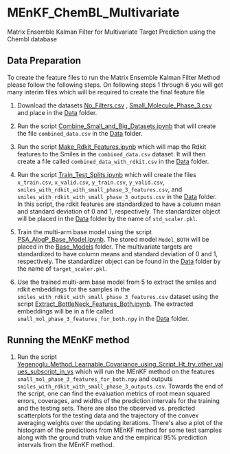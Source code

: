 # MEnKF_ChemBL_Multivariate
Matrix Ensemble Kalman Filter for Multivariate Target Prediction using the Chembl database

## Data Preparation

To create the feature files to run the Matrix Ensemble Kalman Filter Method please follow the following steps. On following steps 1 through 6 you will get many interim files which will be required to create the final feature file 

1. Download the datasets [No_Filters.csv]() , [Small_Molecule_Phase_3.csv](https://drive.google.com/file/d/1BcG5A3Af6GncJoDptH8cLe5AkXbrPqTm/view?usp=sharing) and place in the [Data](https://github.com/Ved-Piyush/MEnKF_ChemBL_Multivariate/tree/main/Data) folder.

2. Run the script [Combine_Small_and_Big_Datasets.ipynb](https://github.com/Ved-Piyush/MEnKF_ChemBL_Multivariate/blob/main/Data_Preparation/Combine_Small_and_Big_Datasets.ipynb) that will create the file `combined_data.csv` in the [Data](https://github.com/Ved-Piyush/MEnKF_ChemBL_Multivariate/tree/main/Data) folder.

3. Run the script [Make_Rdkit_Features.ipynb](https://github.com/Ved-Piyush/MEnKF_ChemBL_Multivariate/blob/main/Data_Preparation/Make_Rdkit_Features.ipynb) which will map the Rdkit features to the Smiles in the `combined_data.csv` dataset. It will then create a file called `combined_data_with_rdkit.csv` in the [Data](https://github.com/Ved-Piyush/MEnKF_ChemBL_Multivariate/tree/main/Data) folder.

4. Run the script [Train_Test_Splits.ipynb](https://github.com/Ved-Piyush/MEnKF_ChemBL_Multivariate/blob/main/Data_Preparation/Train_Test_Splits.ipynb) which will create the files `x_train.csv`, `x_valid.csv`, `y_train.csv`, `y_valid.csv`, `smiles_with_rdkit_with_small_phase_3_features.csv`, and `smiles_with_rdkit_with_small_phase_3_outputs.csv` in the [Data](https://github.com/Ved-Piyush/MEnKF_ChemBL_Multivariate/tree/main/Data) folder. In this script, the rdkit features are standardized to have a column mean and standard deviation of 0 and 1, respectively. The standardizer object will be placed in the [Data](https://github.com/Ved-Piyush/MEnKF_ChemBL_Multivariate/tree/main/Data) folder by the name of `std_scaler.pkl`. 

5. Train the multi-arm base model using the script [PSA_AlogP_Base_Model.ipynb](https://github.com/Ved-Piyush/MEnKF_ChemBL_Multivariate/blob/main/Base_Model_Training/PSA_AlogP_Base_Model.ipynb). The stored model `Model_BOTH` will be placed in the [Base_Models](https://github.com/Ved-Piyush/MEnKF_ChemBL_Multivariate/tree/main/Base_Models) folder. The multivariate targets are standardized to have column means and standard deviation of 0 and 1, respectively. The standardizer object can be found in the [Data](https://github.com/Ved-Piyush/MEnKF_ChemBL_Multivariate/tree/main/Data) folder by the name of `target_scaler.pkl`.

6. Use the trained multi-arm base model from 5 to extract the smiles and rdkit embeddings for the samples in the `smiles_with_rdkit_with_small_phase_3_features.csv` dataset using the script [Extract_BottleNeck_Features_Both.ipynb](https://github.com/Ved-Piyush/MEnKF_ChemBL_Multivariate/blob/main/EnKF_Yegenoglu/Extract_BottleNeck_Features_Both.ipynb). The extracted embeddings will be in a file called `small_mol_phase_3_features_for_both.npy` in the [Data](https://github.com/Ved-Piyush/MEnKF_ChemBL_Multivariate/tree/main/Data) folder.

## Running the MEnKF method

1. Run the script [Yegenoglu_Method_Learnable_Covariance_using_Script_Ht_try_other_values_subscript_in_ys](https://github.com/Ved-Piyush/MEnKF_ChemBL_Multivariate/blob/main/EnKF_Yegenoglu_Script_H_t/Yegenoglu_Method_Learnable_Covariance_using_Script_Ht_try_other_values_subscript_in_ys.ipynb) which will run the MEnKF method on the features `small_mol_phase_3_features_for_both.npy` and outputs `smiles_with_rdkit_with_small_phase_3_outputs.csv`. Towards the end of the script, one can find the evaluation metrics of root mean squared errors, coverages, and widths of the prediction intervals for the training and the testing sets. There are also the observed vs. predicted scatterplots for the testing data and the trajectory of the convex averaging weights over the updating iterations. There's also a plot of the histogram of the predictions from MEnKF method for some test samples along with the ground truth value and the empirical 95% prediction intervals from the MEnKF method. 


